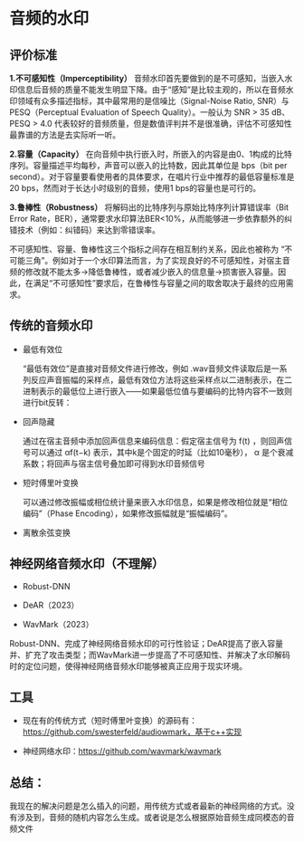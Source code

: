 # 音频的水印

## 评价标准

**1.不可感知性（Imperceptibility）** 音频水印首先要做到的是不可感知，当嵌入水印信息后音频的质量不能发生明显下降。由于“感知”是比较主观的，所以在音频水印领域有众多描述指标，其中最常用的是信噪比（Signal-Noise Ratio, SNR）与 PESQ（Perceptual Evaluation of Speech Quality）。一般认为 SNR > 35 dB、PESQ > 4.0 代表较好的音频质量，但是数值评判并不是很准确，评估不可感知性最靠谱的方法是去实际听一听。

**2.容量（Capacity）** 在向音频中执行嵌入时，所嵌入的内容是由0、1构成的比特序列。容量描述平均每秒，声音可以嵌入的比特数，因此其单位是 bps（bit per second）。对于容量要看使用者的具体要求，在唱片行业中推荐的最低容量标准是20 bps，然而对于长达小时级别的音频，使用1 bps的容量也是可行的。

**3.鲁棒性（Robustness）** 将解码出的比特序列与原始比特序列计算错误率（Bit Error Rate，BER），通常要求水印算法BER<10%，从而能够进一步依靠额外的纠错技术（例如：纠错码）来达到零错误率。



不可感知性、容量、鲁棒性这三个指标之间存在相互制约关系，因此也被称为 “不可能三角”。例如对于一个水印算法而言，为了实现良好的不可感知性，对宿主音频的修改就不能太多→降低鲁棒性，或者减少嵌入的信息量→损害嵌入容量。因此，在满足“不可感知性”要求后，在鲁棒性与容量之间的取舍取决于最终的应用需求。

## 传统的音频水印

- 最低有效位

  “最低有效位”是直接对音频文件进行修改，例如 .wav音频文件读取后是一系列反应声音振幅的采样点，最低有效位方法将这些采样点以二进制表示，在二进制表示的最低位上进行嵌入——如果最低位值与要编码的比特内容不一致则进行bit反转：

- 回声隐藏

  通过在宿主音频中添加回声信息来编码信息：假定宿主信号为 f(t) ，则回声信号可以通过 αf(t−k) 表示，其中k是个固定的时延（比如10毫秒）， α 是个衰减系数；将回声与宿主信号叠加即可得到水印音频信号

- 短时傅里叶变换

  可以通过修改振幅或相位统计量来嵌入水印信息，如果是修改相位就是“相位编码”（Phase Encoding），如果修改振幅就是“振幅编码”。

- 离散余弦变换

## 神经网络音频水印（不理解）

- Robust-DNN

- DeAR（2023）
- WavMark（2023）

Robust-DNN、完成了神经网络音频水印的可行性验证；DeAR提高了嵌入容量并、扩充了攻击类型；而WavMark进一步提高了不可感知性、并解决了水印解码时的定位问题，使得神经网络音频水印能够被真正应用于现实环境。

## 工具

- 现在有的传统方式（短时傅里叶变换）的源码有：https://github.com/swesterfeld/audiowmark，基于c++实现

- 神经网络水印：https://github.com/wavmark/wavmark



## 总结：

我现在的解决问题是怎么插入的问题，用传统方式或者最新的神经网络的方式。没有涉及到，音频的随机内容怎么生成。或者说是怎么根据原始音频生成同模态的音频文件

